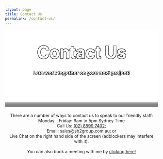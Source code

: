 ```yaml
---
layout: page
title: Contact Us
permalink: /contact-us/
---
```

<style type="text/css" media="screen">
  .title-container {
    margin: 10px auto;
    #max-width: 600px;
    text-align: center;
    color: white;
    text-shadow: -1px -1px 0 #000, 1px -1px 0 #000, -1px 1px 0 #000, 1px 1px 0 #000;
    background-color: white;
    background-image: url("/images/phones.jpg");
    #background-position: center; /* Center the image */
    background-repeat: no-repeat; /* Do not repeat the image */
    background-size: cover; /* Resize the background image to cover the entire container */
    #padding-bottom: 2px;
    #padding-top: 1px;
  }
  .header-img-shadow {
    box-shadow: inset 0px -20px 10px -5px rgba(0,0,0,0.5);
  }
  h1 {
    margin: 30px 0;
    font-size: 4em;
    line-height: 1;
    letter-spacing: -1px;
  }
  .page-content {
       background: rgb(2,0,36);
       background: linear-gradient(236deg, rgba(2,0,36,1) 0%, rgba(9,9,121,1) 25%, rgba(0,212,255,1) 100%); 
  }
  .wrapper {
      background-color: white;
      max-width: 80%;
      margin-right: auto;
      margin-left: auto;
      box-shadow: 0px 8px 15px 5px rgba(0,0,0,0.4);
  }
  .main-content {
    text-align: center;
    padding: 10px;
  }
  .column {
  float: left;
  width: 33%;
  padding-top: 10px;
}
.row:after {
  content: "";
  display: table;
  clear: both;
}
@media screen and (max-width: 600px) {
  .column {
    width: 100%;
  }
}
</style>
<div class="background-img"></div>
<div class="title-container">
  <br>
  <h1>Contact Us</h1>

  <h3><strong>Lets work together on your next project!</strong></h3>

  <br>
  <br>
  <br>
  <br>
<div class="header-img-shadow"><br></div>
</div>
<div class="main-content">
There are a number of ways to contact us to speak to our friendly staff:
<br>
Monday - Friday: 9am to 5pm Sydney Time
<br>
Call Us: <a href="tel:+61285997402">(02) 8599 7402</a>;
<br>
Email: <a href="mailto:sales@sb2group.com.au">sales@sb2group.com.au</a>; or
<br>
Live Chat on the right hand side of the screen (adblockers may interfere with it).
<br>
<br>
You can also book a meeting with me by <a href="https://outlook.office365.com/owa/calendar/SolutionsByBrendan1@sb2group.com.au/bookings/" target="_blank">clicking here!</a>
</div>